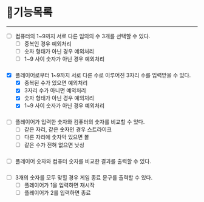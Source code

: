 # 📃기능목록

-------------------------------

- [ ] 컴퓨터의 1~9까지 서로 다른 임의의 수 3개를 선택할 수 있다.
  - [ ] 중복인 경우 예외처리
  - [ ] 숫자 형태가 아닌 경우 예외처리
  - [ ] 1~9 사이 숫자가 아닌 경우 예외처리
###
- [x] 플레이어로부터 1~9까지 서로 다른 수로 이루어진 3자리 수를 입력받을 수 있다.
  - [x] 중복된 수가 있으면 예외처리
  - [x] 3자리 수가 아니면 예외처리
  - [x] 숫자 형태가 아닌 경우 예외처리
  - [x] 1~9 사이 숫자가 아닌 경우 예외처리
###
- [ ] 플레이어가 입력한 숫자와 컴퓨터의 숫자를 비교할 수 있다.
  - [ ] 같은 자리, 같은 숫자인 경우 스트라이크
  - [ ] 다른 자리에 숫자악 있으면 볼
  - [ ] 같은 수가 전혀 없으면 낫싱
###
- [ ] 플레이어 숫자와 컴퓨터 숫자를 비교한 결과를 출력할 수 있다.
###
- [ ] 3개의 숫자를 모두 맞힐 경우 게임 종료 문구를 출력할 수 있다.
  - [ ] 플레이어가 1을 입력하면 재시작
  - [ ] 플레이어가 2를 입력하면 종료
